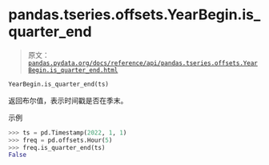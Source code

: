 # pandas.tseries.offsets.YearBegin.is_quarter_end

> 原文：[`pandas.pydata.org/docs/reference/api/pandas.tseries.offsets.YearBegin.is_quarter_end.html`](https://pandas.pydata.org/docs/reference/api/pandas.tseries.offsets.YearBegin.is_quarter_end.html)

```py
YearBegin.is_quarter_end(ts)
```

返回布尔值，表示时间戳是否在季末。

示例

```py
>>> ts = pd.Timestamp(2022, 1, 1)
>>> freq = pd.offsets.Hour(5)
>>> freq.is_quarter_end(ts)
False 
```
